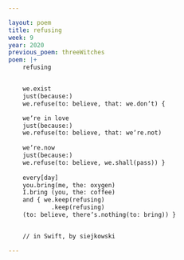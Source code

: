```yaml
---

layout: poem
title: refusing
week: 9
year: 2020
previous_poem: threeWitches
poem: |+
    refusing


    we.exist
    just(because:)
    we.refuse(to: believe, that: we.donʼt) {

    weʼre in love
    just(because:)
    we.refuse(to: believe, that: weʼre.not)
     
    weʼre.now
    just(because:)
    we.refuse(to: believe, we.shall(pass)) }
         
    every[day]
    you.bring(me, the: oxygen)
    I.bring (you, the: coffee)
    and { we.keep(refusing)
            .keep(refusing)
    (to: believe, thereʼs.nothing(to: bring)) }


    // in Swift, by siejkowski

---
```

